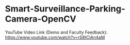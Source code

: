 # Smart-Surveillance-Parking-Camera-OpenCV

YouTube Video Link (Demo and Faculty Feedback): https://www.youtube.com/watch?v=rS8tCiAn4aM
